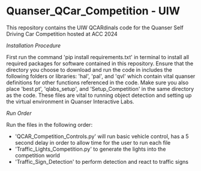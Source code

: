 # Quanser_QCar_Competition - UIW 

This repository contains the UIW QCARdinals code for the Quanser Self Driving Car Competition hosted at ACC 2024

*Installation Procedure* 

First run the command 'pip install requirements.txt' in terminal to install all required packages for software contained in this repository.
Ensure that the directory you choose to download and run the code in includes the following folders or libraries: 'hal', 'pal', and 'qvl' which contain vital quanser definitions for other functions referenced in the code. Make sure you also place 'best.pt', 'qlabs_setup', and 'Setup_Competition' in the same directory as the code. These files are vital to running object detection and setting up the virtual environment in Quanser Interactive Labs.   

*Run Order*

Run the files in the following order:
- 'QCAR_Competition_Controls.py' will run basic vehicle control, has a 5 second delay in order to allow time for the user to run each file
- 'Traffic_Lights_Competition.py' to generate the lights into the competition world
- 'Traffic_Sign_Detection' to perform detection and react to traffic signs 
